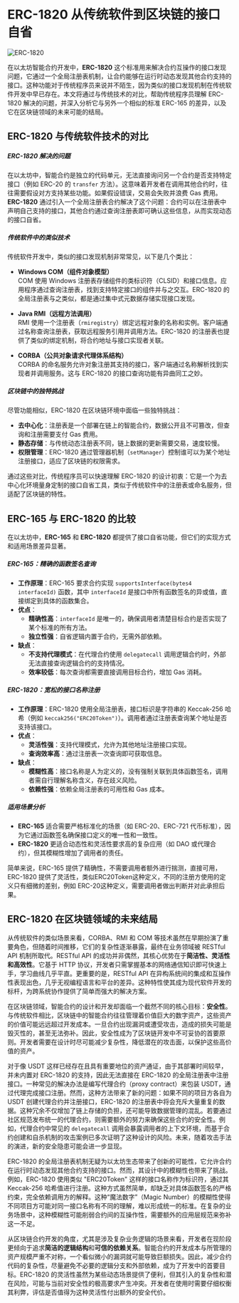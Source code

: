 # ERC-1820 从传统软件到区块链的接口自省

![ERC-1820](/asset/01_blog_bg.png)

在以太坊智能合约开发中，**ERC-1820** 这个标准用来解决合约互操作的接口发现问题，它通过一个全局注册表机制，让合约能够在运行时动态发现其他合约支持的接口。这种功能对于传统程序员来说并不陌生，因为类似的接口发现机制在传统软件开发中早已存在。本文将通过与传统技术的对比，帮助传统程序员理解 ERC-1820 解决的问题，并深入分析它与另外一个相似的标准 ERC-165 的差异，以及它在区块链领域的未来可能的结局。

## ERC-1820 与传统软件技术的对比

##### ERC-1820 解决的问题
在以太坊中，智能合约是独立的代码单元，无法直接询问另一个合约是否支持特定接口（例如 ERC-20 的 `transfer` 方法）。这意味着开发者在调用其他合约时，往往需要假设对方支持某些功能。如果假设错误，交易会失败并浪费 Gas 费用。**ERC-1820** 通过引入一个全局注册表合约解决了这个问题：合约可以在注册表中声明自己支持的接口，其他合约通过查询注册表即可确认这些信息，从而实现动态的接口自省。

##### 传统软件中的类似技术
传统软件开发中，类似的接口发现机制非常常见，以下是几个类比：

- **Windows COM（组件对象模型）**  
  COM 使用 Windows 注册表存储组件的类标识符（CLSID）和接口信息。应用程序通过查询注册表，找到支持特定接口的组件并与之交互。ERC-1820 的全局注册表与之类似，都是通过集中式元数据存储实现接口发现。

- **Java RMI（远程方法调用）**  
  RMI 使用一个注册表（`rmiregistry`）绑定远程对象的名称和实例。客户端通过名称查询注册表，获取远程服务引用并调用方法。ERC-1820 的注册表也提供了类似的绑定机制，将合约地址与接口实现者关联。

- **CORBA（公共对象请求代理体系结构）**  
  CORBA 的命名服务允许对象注册其支持的接口，客户端通过名称解析找到实现者并调用服务。这与 ERC-1820 的接口查询功能有异曲同工之妙。

##### 区块链中的独特挑战
尽管功能相似，ERC-1820 在区块链环境中面临一些独特挑战：
- **去中心化**：注册表是一个部署在链上的智能合约，数据公开且不可篡改，但查询和注册需要支付 Gas 费用。
- **静态存储**：与传统动态注册表不同，链上数据的更新需要交易，速度较慢。
- **权限管理**：ERC-1820 通过管理器机制（`setManager`）控制谁可以为某个地址注册接口，适应了区块链的权限需求。

通过这些对比，传统程序员可以快速理解 ERC-1820 的设计初衷：它是一个为去中心化环境量身定制的接口自省工具，类似于传统软件中的注册表或命名服务，但适配了区块链的特性。


## ERC-165 与 ERC-1820 的比较

在以太坊中，**ERC-165** 和 **ERC-1820** 都提供了接口自省功能，但它们的实现方式和适用场景差异显著。

##### ERC-165：精确的函数签名查询
- **工作原理**：ERC-165 要求合约实现 `supportsInterface(bytes4 interfaceId)` 函数，其中 `interfaceId` 是接口中所有函数签名的异或值，直接绑定到具体的函数集合。
- **优点**：
  - **精确性高**：`interfaceId` 是唯一的，确保调用者清楚目标合约是否实现了某个标准的所有方法。
  - **独立性强**：自省逻辑内置于合约，无需外部依赖。
- **缺点**：
  - **不支持代理模式**：在代理合约使用 `delegatecall` 调用逻辑合约时，外部无法直接查询逻辑合约的支持情况。
  - **效率较低**：每次查询都需要直接调用目标合约，增加 Gas 消耗。

##### ERC-1820：宽松的接口名称注册
- **工作原理**：ERC-1820 使用全局注册表，接口标识是字符串的 Keccak-256 哈希（例如 `keccak256("ERC20Token")`）。调用者通过注册表查询某个地址是否支持该接口。
- **优点**：
  - **灵活性强**：支持代理模式，允许为其他地址注册接口实现。
  - **查询效率高**：通过注册表一次查询即可获取信息。
- **缺点**：
  - **模糊性高**：接口名称是人为定义的，没有强制关联到具体函数签名，调用者需自行理解名称含义，存在歧义风险。
  - **依赖性强**：依赖全局注册表的可用性和 Gas 成本。

##### 适用场景分析
- **ERC-165** 适合需要严格标准化的场景（如 ERC-20、ERC-721 代币标准），因为它通过函数签名确保接口定义的唯一性和一致性。
- **ERC-1820** 更适合动态性和灵活性要求高的复杂应用（如 DAO 或代理合约），但其模糊性增加了调用者的责任。

简单来说，ERC-165 提供了精确性，不需要调用者额外进行揣测，直接可用，ERC-1820 提供了灵活性，类似ERC20Token这种定义，不同的注册方使用的定义只有细微的差别，例如 ERC-20这种定义，需要调用者做出判断并对此承担后果。


## ERC-1820 在区块链领域的未来结局

从传统软件的类似场景来看，CORBA、RMI 和 COM 等技术虽然在早期扮演了重要角色，但随着时间推移，它们的复杂性逐渐暴露，最终在业务领域被 RESTful API 机制所取代。RESTful API 的成功并非偶然，其核心优势在于**简洁性、灵活性和高效性**。它基于 HTTP 协议，开发者只需掌握基本的网络通信知识即可快速上手，学习曲线几乎平直。更重要的是，RESTful API 在异构系统间的集成和互操作性表现出色，几乎无视编程语言和平台的差异。这种特性使其成为现代软件开发的标杆，为跨系统协作提供了简单而强大的解决方案。

在区块链领域，智能合约的设计和开发却面临一个截然不同的核心目标：**安全性**。与传统软件相比，区块链中的智能合约往往管理着价值巨大的数字资产，这些资产的价值可能远远超过开发成本。一旦合约出现漏洞或遭受攻击，造成的损失可能是毁灭性的，甚至无法弥补。因此，安全性成为了区块链开发中不可妥协的首要原则。开发者需要在设计时尽可能减少复杂性，降低潜在的攻击面，以保护这些高价值的资产。

对于像 USDT 这样已经存在且具有重要地位的资产通证，由于其部署时间较早，并未内置对 ERC-1820 的支持，因此无法直接在 ERC-1820 的全局注册表中注册接口。一种常见的解决办法是编写代理合约（proxy contract）来包装 USDT，通过代理完成接口注册。然而，这种方法带来了新的问题：如果不同的项目方各自为 USDT 创建代理合约并注册接口，ERC-1820 的注册表中将会充斥大量重复的数据。这种冗余不仅增加了链上存储的负担，还可能导致数据管理的混乱。若要通过社区规范发布统一的代理合约，则需要额外的努力来确保这些合约的安全性。例如，代理合约中常见的 `delegatecall` 调用会暴露调用者的上下文环境，而基于合约创建和自杀机制的攻击案例已多次证明了这种设计的风险。未来，随着攻击手法的演进，新的安全隐患可能会进一步显现。

ERC-1820 的全局注册表机制无疑为以太坊生态带来了创新的可能性，它允许合约在运行时动态发现其他合约支持的接口。然而，其设计中的模糊性也带来了挑战。例如，ERC-1820 使用类似 "ERC20Token" 这样的接口名称作为标识符，通过其 Keccak-256 哈希值进行注册。这种方式虽然简单，却缺乏对具体函数签名的严格约束，完全依赖调用方的解释。这种“魔法数字”（Magic Number）的模糊性使得不同项目方可能对同一接口名称有不同的理解，难以形成统一的标准。在复杂的业务场景中，这种模糊性可能削弱合约间的互操作性，需要额外的应用层规范来弥补这一不足。

从区块链合约开发的角度，尤其是涉及复杂业务逻辑的场景来看，开发者在现阶段更倾向于追求**简洁的逻辑结构**和**可信的依赖关系**。智能合约的开发成本与所管理的资产规模严重不对称，一个看似微小的漏洞就可能导致巨额损失。因此，减少合约代码的复杂性，尽量避免不必要的逻辑分支和外部依赖，成为了开发中的首要目标。ERC-1820 的灵活性虽然为某些动态场景提供了便利，但其引入的复杂性和潜在风险，可能与当前对安全性的极高要求产生冲突。开发者在使用时需要仔细权衡其利弊，评估是否值得为这种灵活性付出额外的安全代价。

